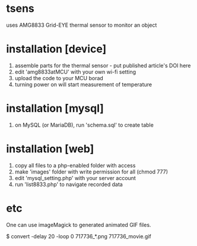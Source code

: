 # tsens
uses AMG8833 Grid-EYE thermal sensor to monitor an object

# installation [device]
1. assemble parts for the thermal sensor - put published article's DOI here
2. edit 'amg8833atMCU' with your own wi-fi setting
3. upload the code to your MCU borad
4. turning power on will start measurement of temperature

# installation [mysql]
1. on MySQL (or MariaDB), run 'schema.sql' to create table

# installation [web]
1. copy all files to a php-enabled folder with access
2. make 'images' folder with write permission for all (chmod 777)
3. edit 'mysql_setting.php' with your server account
4. run 'list8833.php' to navigate recorded data

# etc
One can use imageMagick to generated animated GIF files. 

$ convert -delay 20 -loop 0 717736_*.png 717736_movie.gif
